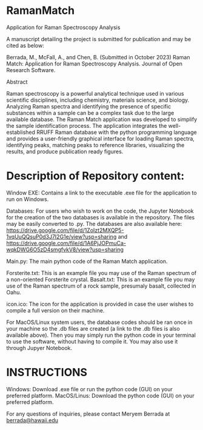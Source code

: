 # RamanMatch
Application for Raman Spectroscopy Analysis

A manuscript detailing the project is submitted for publication and may be cited as below: 

Berrada, M., McFall, A., and Chen, B. (Submitted in October 2023) Raman Match: Application for Raman Spectroscopy Analysis. 
Journal of Open Research Software.

Abstract

Raman spectroscopy is a powerful analytical technique used in various scientific disciplines, including chemistry, materials science, and biology. Analyzing Raman spectra and identifying the presence of specific substances within a sample can be a complex task due to the large available database. The Raman Match application was developed to simplify the sample identification process. The application integrates the well-established RRUFF Raman database with the python programming language and provides a user-friendly graphical interface for loading Raman spectra, identifying peaks, matching peaks to reference libraries, visualizing the results, and produce publication ready figures. 





# Description of Repository content: 

Window EXE: Contains a link to the executable .exe file for the application to run on Windows. 

Databases: For users who wish to work on the code, the Jupyter Notebook for the creation of the two databases is available in the repository. The files may be easily converted to .py.
The databases are also available here: https://drive.google.com/file/d/1ZoIzt2MXQP5-1vqUuQQsuP0d3J7I2G1e/view?usp=sharing and https://drive.google.com/file/d/1A6PjJOPmuCa-wqkDWG6O5zD4smgfvkV8/view?usp=sharing 

Main.py: The main python code of the Raman Match application. 

Forsterite.txt: This is an example file you may use of the Raman spectrum of a non-oriented Forsterite crystal. 
Basalt.txt: This is an example file you may use of the Raman spectrum of a rock sample, presumaly basalt, collected in Oahu.

icon.ico: The icon for the application is provided in case the user wishes to compile a full version on their machine. 

For MacOS/Linux system users, the database codes should be ran once in your machine so the .db files are created (a link to the .db files is also available above). Then you may simply run the python code in your terminal to use the software, without having to compile it. You may also use it through Jupyer Notebook. 

# INSTRUCTIONS
Windows: Download .exe file or run the python code (GUI) on your preferred platform.
MacOS/Linus: Download the python code (GUI) on your preferred platform. 

For any questions of inquiries, please contact Meryem Berrada at berrada@hawaii.edu
